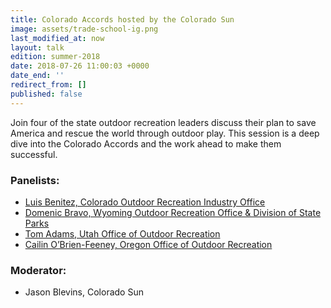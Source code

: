 ```yaml
---
title: Colorado Accords hosted by the Colorado Sun
image: assets/trade-school-ig.png
last_modified_at: now
layout: talk
edition: summer-2018
date: 2018-07-26 11:00:03 +0000
date_end: ''
redirect_from: []
published: false
---
```

Join four of the state outdoor recreation leaders discuss their plan to save America and rescue the world through outdoor play. This session is a deep dive into the Colorado Accords and the work ahead to make them successful.

### 

### Panelists:

* [Luis Benitez, Colorado Outdoor Recreation Industry Office](https://www.linkedin.com/in/luisguillermobenitez/)
* [Domenic Bravo, Wyoming Outdoor Recreation Office & Division of State Parks](https://www.linkedin.com/in/domenic-bravo-37354041/)
* [Tom Adams, Utah Office of Outdoor Recreation](https://www.linkedin.com/in/thomas-adams-9443b710/)
* [Cailin O’Brien-Feeney, Oregon Office of Outdoor Recreation](http://www.thecreswellchronicle.com/story/2018/06/14/outdoors/oregon-parks-and-recreation-department-hires-first-director-for-office-of-outdoor-recreation/678.html)

### Moderator:

* Jason Blevins, Colorado Sun